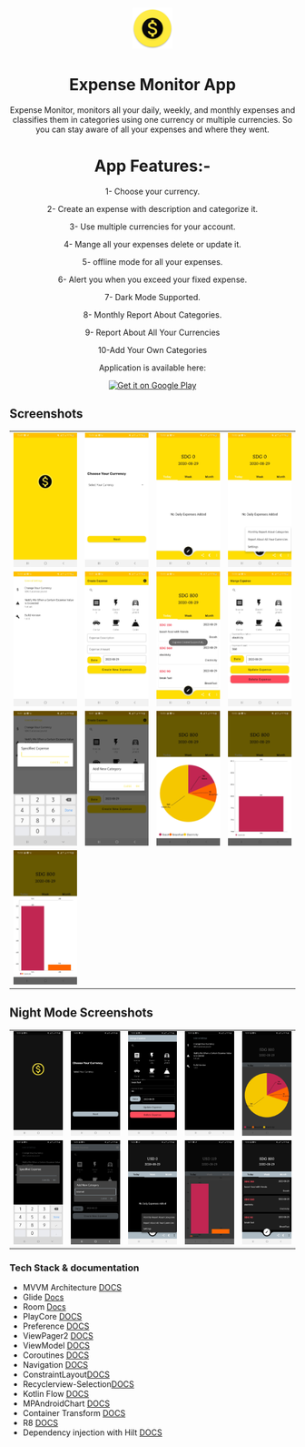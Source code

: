 <div align="center">

# ![alt text](https://github.com/ELTEGANI/ExpenseMonitorApp/blob/master/app/screenshots/logo.png)   
     
# Expense Monitor App
        
Expense Monitor, monitors all your daily, weekly, and monthly expenses and classifies them in categories using one currency or multiple currencies. So you can stay aware of all your expenses and where they went.

# App Features:-

1- Choose your currency.

2- Create an expense with description and categorize it.

3- Use multiple currencies for your account.

4- Mange all your expenses delete or update it.

5- offline mode for all your expenses.

6- Alert you when you exceed your fixed expense.

7- Dark Mode Supported.

8- Monthly Report About Categories.

9- Report About All Your Currencies

10-Add Your Own Categories

Application is available here:

<a href='https://play.google.com/store/apps/details?id=com.monitoryourexpenses.expenses'><img alt='Get it on Google Play' src='https://play.google.com/intl/en_us/badges/images/generic/en_badge_web_generic.png' height="80"/></a>

</div>

## Screenshots
<table align="center">
        <tr>
          <td><img src = "app/screenshots/1_L.jpg" ></td>
          <td><img src = "app/screenshots/2_L.jpg" ></td>
          <td><img src = "app/screenshots/3_L.jpg" ></td>
          <td><img src = "app/screenshots/4_L.jpg" ></td>
        </tr>
      <tr>
        <td><img src = "app/screenshots/5_L.jpg" ></td>
        <td><img src = "app/screenshots/6_L.jpg" ></td>
        <td><img src = "app/screenshots/7_L.jpg" ></td>
        <td><img src = "app/screenshots/8_L.jpg" ></td>
      </tr>
       <tr>
              <td><img src = "app/screenshots/9_L.jpg" ></td>
              <td><img src = "app/screenshots/10_L.jpg" ></td>
              <td><img src = "app/screenshots/11_L.jpg" ></td>
              <td><img src = "app/screenshots/12_L.jpg" ></td>
       </tr>
       <tr>
              <td><img src = "app/screenshots/13_L.jpg" ></td>
       </tr>
</table> 

## Night Mode Screenshots
<table align="center">
        <tr>
          <td><img src = "app/screenshots/1_D.jpg" ></td>
          <td><img src = "app/screenshots/2_D.jpg" ></td>
          <td><img src = "app/screenshots/3_D.jpg" ></td>
          <td><img src = "app/screenshots/4_D.jpg" ></td>
          <td><img src = "app/screenshots/5_D.jpg" ></td>
        </tr>
      <tr>
        <td><img src = "app/screenshots/6_D.jpg" ></td>
        <td><img src = "app/screenshots/7_D.jpg" ></td>
        <td><img src = "app/screenshots/8_D.jpg" ></td>
        <td><img src = "app/screenshots/9_D.jpg" ></td>
        <td><img src = "app/screenshots/10_D.jpg" ></td>
       </tr>
</table> 

### Tech Stack & documentation
- MVVM Architecture [DOCS](https://developer.android.com/jetpack/guide)
- Glide [Docs](https://bumptech.github.io/glide/)
- Room [Docs](https://developer.android.com/jetpack/androidx/releases/room)
- PlayCore [DOCS](https://developer.android.com/guide/playcore)
- Preference [DOCS](https://developer.android.com/reference/android/preference/Preference)
- ViewPager2 [DOCS](https://developer.android.com/jetpack/androidx/releases/viewpager2)
- ViewModel [DOCS](https://developer.android.com/topic/libraries/architecture/viewmodel)
- Coroutines [DOCS](https://developer.android.com/kotlin/coroutines)
- Navigation [DOCS](https://developer.android.com/guide/navigation/navigation-getting-started)
- ConstraintLayout[DOCS](https://developer.android.com/reference/androidx/constraintlayout/widget/ConstraintLayout)
- Recyclerview-Selection[DOCS](https://developer.android.com/reference/kotlin/androidx/recyclerview/selection/package-summary)
- Kotlin Flow [DOCS](https://kotlinlang.org/docs/reference/coroutines/flow.html)
- MPAndroidChart [DOCS](https://github.com/PhilJay/MPAndroidChart)
- Container Transform [DOCS](https://github.com/material-components/material-components-android/blob/master/docs/theming/Motion.md)
- R8 [DOCS](https://developer.android.com/studio/build/shrink-code)
- Dependency injection with Hilt [DOCS](https://developer.android.com/training/dependency-injection/hilt-android)
